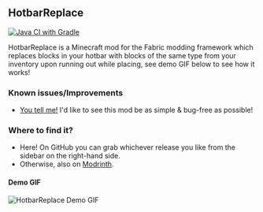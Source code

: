 ## HotbarReplace

[![Java CI with Gradle](https://git.2khz.xyz/adam/HotbarReplace/actions/workflows/gradle.yml/badge.svg)](https://github.com/twokilohertz/HotbarReplace/actions/workflows/gradle.yml)

HotbarReplace is a Minecraft mod for the Fabric modding framework which replaces blocks in your hotbar with blocks of the same type from your inventory upon running out while placing, see demo GIF below to see how it works!

### Known issues/Improvements

* [You tell me!](https://git.2khz.xyz/adam/HotbarReplace/issues) I'd like to see this mod be as simple & bug-free as possible!

### Where to find it?

- Here! On GitHub you can grab whichever release you like from the sidebar on the right-hand side.
- Otherwise, also on [Modrinth](https://modrinth.com/mod/hotbarreplace).

#### Demo GIF

![HotbarReplace Demo GIF](./docs/hotbarreplace-demo.gif)
